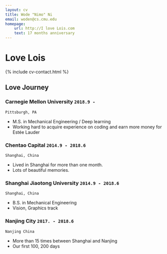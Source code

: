 ```yaml
---
layout: cv
title: Wode "Nimo" Ni
email: woden@cs.cmu.edu
homepage:
    url: http://I love Lois.com
    text: 17 months anniversary
---
```

# Love __Lois__

<!--
include contact information from the front matter
Supported arguments:
    - homepage: url, text
    - phone
    - email
-->
{% include cv-contact.html %}

## Love Journey

### __Carnegie Mellon University__ `2018.9 -`
```
Pittsburgh, PA
```
- M.S. in Mechanical Engineering / Deep learning
- Working hard to acquire experience on coding and earn more money for Estée Lauder 

### __Chentao Capital__ `2014.9 - 2018.6`
```
Shanghai, China
```
- Lived in Shanghai for more than one month.
- Lots of beautiful memories.


### __Shanghai Jiaotong University__ `2014.9 - 2018.6`
```
Shanghai, China
```
- B.S. in Mechanical Engineering
- Vision, Graphics track

### __Nanjing City__ `2017. - 2018.6`
```
Nanjing China
```
- More than 15 times between Shanghai and Nanjing
- Our first 100, 200 days


